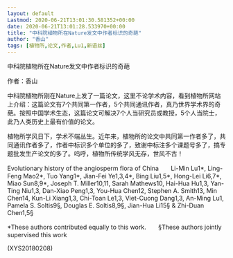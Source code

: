```yaml
---
layout: default
Lastmod: 2020-06-21T13:01:30.581352+00:00
date: 2020-06-21T13:01:28.533970+00:00
title: "中科院植物所在Nature发文中作者标识的奇葩"
author: "香山"
tags: [植物所,论文,作者,Lu1,新语丝]
---
```


中科院植物所在Nature发文中作者标识的奇葩

作者：香山

中科院植物所刚在Nature上发了一篇论文，这里不论学术内容，看到植物所网站上介绍：这篇论文有7个共同第一作者，5个共同通讯作者，真乃世界学术界的奇葩。按照中国学术生态，这篇论文可解决7个人当研究员或教授，5个人当院士，此乃人类历史上最有价值的论文。

植物所学风日下，学术不端丛生。近年来，植物所的论文中共同第一作者多了，共同通讯作者多了，作者中标识多个单位的多了，致谢中标注多个课题号多了，搞专题批发生产论文的多了。呜呼，植物所传统学风无存，世风不古！

Evolutionary history of the angiosperm flora of China　　Li-Min Lu1*, Ling-Feng Mao2*, Tuo Yang1*, Jian-Fei Ye1,3,4*, Bing Liu1,5*, Hong-Lei Li6,7*, Miao Sun8,9*, Joseph T. Miller10,11, Sarah Mathews10, Hai-Hua Hu1,3, Yan-Ting Niu1,3, Dan-Xiao Peng1,3, You-Hua Chen12, Stephen A. Smith13, Min Chen14, Kun-Li Xiang1,3, Chi-Toan Le1,3, Viet-Cuong Dang1,3, An-Ming Lu1, Pamela S. Soltis9§, Douglas E. Soltis8,9§, Jian-Hua Li15§ & Zhi-Duan Chen1,5§

*These authors contributed equally to this work.　　§These authors jointly supervised this work

(XYS20180208)

